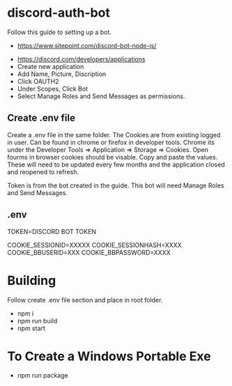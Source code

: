 # discord-auth-bot

Follow this guide to setting up a bot. 
- https://www.sitepoint.com/discord-bot-node-js/

* https://discord.com/developers/applications
* Create new application
* Add Name, Picture, Discription
* Click OAUTH2
* Under Scopes, Click Bot
* Select Manage Roles and Send Messages as permissions.

## Create .env file
Create a .env file in the same folder. The Cookies are from existing logged in user.  Can be found in chrome or firefox in developer tools.  Chrome its under the Developer Tools => Application => Storage => Cookies. Open fourms in browser cookies should be visable. Copy and paste the values.  These will need to be updated every few months and the application closed and reopened to refresh.

Token is from the bot created in the guide. This bot will need Manage Roles and Send Messages.

## .env
TOKEN=DISCORD BOT TOKEN

COOKIE_SESSIONID=XXXXX
COOKIE_SESSIONHASH=XXXX
COOKIE_BBUSERID=XXX
COOKIE_BBPASSWORD=XXXX

# Building
Follow create .env file section and place in root folder.
* npm i
* npm run build
* npm start


# To Create a Windows Portable Exe
* npm run package
